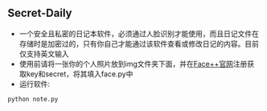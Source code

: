 ## Secret-Daily
- 一个安全且私密的日记本软件，必须通过人脸识别才能使用，而且日记文件在存储时是加密过的，只有你自己才能通过该软件查看或修改日记的内容。目前仅支持英文输入
- 使用前请将一张你的个人照片放到img文件夹下面，并在[Face++官网](https://console.faceplusplus.com.cn)注册获取key和secret，将其填入face.py中
- 运行软件:
```python
python note.py

```
